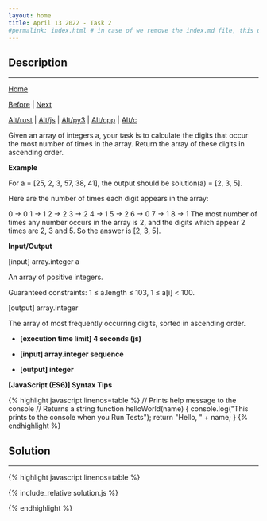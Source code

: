 ```yaml
---
layout: home
title: April 13 2022 - Task 2
#permalink: index.html # in case of we remove the index.md file, this doc will be the index page
---
```


<div class="row">
<div class="columnStmt" markdown="1">

## Description
------

[Home](../README.md)

[Before](..) | [Next](..)

[Alt/rust](./Alt_rust/README.md) | [Alt/js](./Alt_js/README.html) | [Alt/py3](./Alt_py3/README.md) | [Alt/cpp](./Alt_cpp/README.md) | [Alt/c](./Alt_c/README.md)


Given an array of integers a, your task is to calculate the digits that occur the most number of times in the array. Return the array of these digits in ascending order.


**Example**

For a = [25, 2, 3, 57, 38, 41], the output should be solution(a) = [2, 3, 5].

Here are the number of times each digit appears in the array:

0 -> 0
1 -> 1
2 -> 2
3 -> 2
4 -> 1
5 -> 2
6 -> 0
7 -> 1
8 -> 1
The most number of times any number occurs in the array is 2, and the digits which appear 2 times are 2, 3 and 5. So the answer is [2, 3, 5].

**Input/Output**


[input] array.integer a

An array of positive integers.

Guaranteed constraints:
1 ≤ a.length ≤ 103,
1 ≤ a[i] < 100.

[output] array.integer

The array of most frequently occurring digits, sorted in ascending order.

* **[execution time limit] 4 seconds (js)**

* **[input] array.integer sequence**



* **[output] integer**



**[JavaScript (ES6)] Syntax Tips**

{% highlight javascript linenos=table %}
// Prints help message to the console
// Returns a string
function helloWorld(name) {
    console.log("This prints to the console when you Run Tests");
    return "Hello, " + name;
}
{% endhighlight %}

</div>
<div class="columnSol" markdown="1">

## Solution
------

{% highlight javascript linenos=table %}

{% include_relative solution.js %}

{% endhighlight %}

</div>
</div>